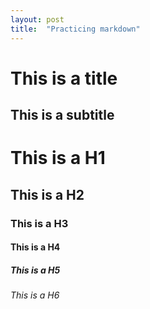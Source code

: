 ```yaml
---
layout: post
title:  "Practicing markdown"
---
```


This is a title
===

This is a subtitle 
----

# This is a H1
## This is a H2
### This is a H3
#### This is a H4
##### This is a H5
###### This is a H6

